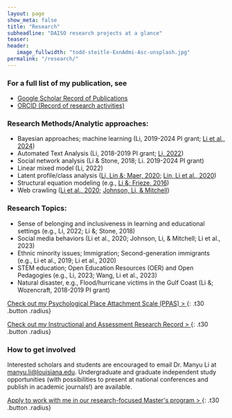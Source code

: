 ```yaml
---
layout: page
show_meta: false
title: "Research"
subheadline: "DAISO research projects at a glance"
teaser:  
header:
   image_fullwidth: "todd-steitle-ExnAdmi-Asc-unsplash.jpg"
permalink: "/research/"
---
```


### For a full list of my publication, see
* [Google Scholar Record of Publications](https://scholar.google.com/citations?user=lU50KEgAAAAJ&amp;hl=en)
* [ORCID (Record of research activities)](https://orcid.org/0000-0002-8324-5868)


### Research Methods/Analytic approaches:
* Bayesian approaches; machine learning (Li, 2019-2024 PI grant; [Li et al., 2024](https://www.researchgate.net/publication/380031827_The_structure_of_psychosocial_factors_in_academic_success_A_gaussian_graphical_model_approach))
* Automated Text Analysis (Li, 2018-2019 PI grant; [Li, 2022](https://www.researchgate.net/publication/357599610_Application_of_sentence-level_text_analysis_The_role_of_emotion_in_an_experimental_learning_intervention?_tp=eyJjb250ZXh0Ijp7ImZpcnN0UGFnZSI6InB1YmxpY2F0aW9uIiwicGFnZSI6InByb2ZpbGUiLCJwcmV2aW91c1BhZ2UiOiJwdWJsaWNhdGlvbiJ9fQ))
* Social network analysis (Li & Stone, 2018; Li. 2019-2024 PI grant)
* Linear mixed model (Li, 2022)
* Latent profile/class analysis ([Li, Lin &; Maer, 2020](https://www.researchgate.net/publication/347043723_Relationship_of_living_historical_memories_and_news_source_with_national_identity_A_latent_class_analysis?_tp=eyJjb250ZXh0Ijp7ImZpcnN0UGFnZSI6InB1YmxpY2F0aW9uIiwicGFnZSI6InByb2ZpbGUiLCJwcmV2aW91c1BhZ2UiOiJwdWJsaWNhdGlvbiJ9fQ); [Lin, Li et al., 2020](https://www.ncbi.nlm.nih.gov/pmc/articles/PMC7799391/))
* Structural equation modeling (e.g., [Li &; Frieze, 2016](https://www.researchgate.net/publication/309466726_Developing_civic_engagement_in_university_education_predicting_current_and_future_engagement_in_community_services))
* Web crawling ([Li et al., 2020](https://onlinelibrary.wiley.com/doi/abs/10.1002/jcop.22324); [Johnson, Li, & Mitchell](https://www.researchgate.net/publication/377621803_Activism_through_fandom_for_the_Black_Lives_Matter_movement))

### Research Topics:
* Sense of belonging and inclusiveness in learning and educational settings (e.g., Li, 2022; Li &; Stone, 2018)
* Social media behaviors (Li et al., 2020; Johnson, Li, & Mitchell; Li et al., 2023)
* Ethnic minority issues; Immigration; Second-generation immigrants (e.g., Li et al., 2019; Li et al., 2020)
* STEM education; Open Education Resources (OER) and Open Pedagogies (e.g., Li, 2023; Wang, Li et al., 2023)
* Natural disaster, e.g., Flood/hurricane victims in the Gulf Coast (Li &; Wozencraft, 2018-2019 PI grant)

[Check out my Psychological Place Attachment Scale (PPAS) > ](https://manyu26.github.io/daisolab/research/ppas)
{: .t30 .button .radius}

[Check out my Instructional and Assessment Research Record > ](https://manyu26.github.io/daisolab/research/assessment)
{: .t30 .button .radius}

### How to get involved
Interested scholars and students are encouraged to email Dr. Manyu Li at manyu.li@louisiana.edu. Undergraduate and graduate independent study opportunities (with possibilities to present at national conferences and publish in academic journals!) are available. 

[Apply to work with me in our research-focused Master's program > ](https://psychology.louisiana.edu/programs/masters-program)
{: .t30 .button .radius}
